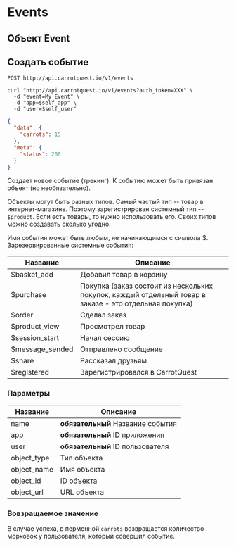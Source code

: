 # Events
## Объект Event




## Создать событие
```
POST http://api.carrotquest.io/v1/events
```

```shell
curl "http://api.carrotquest.io/v1/events?auth_token=XXX" \
  -d "event=My Event" \
  -d "app=$self_app" \
  -d "user=$self_user"
```

```json
{
  "data": {
  	"carrots": 15
  },
  "meta": {
    "status": 200
  }
}
```

Создает новое событие (трекинг). К событию может быть привязан объект (но необязательно). 

Объекты могут быть разных типов. Самый частый тип -- товар в интернет-магазине. Поэтому
зарегистрирован системный тип -- `$product`. Если есть товары, то нужно использовать его.
Своих типов можно создавать сколько угодно.

Имя события может быть любым, не начинающимся с символа $.
Зарезервированные системные события: 

Название | Описание
--- | ---
$basket_add | Добавил товар в корзину
$purchase | Покупка (заказ состоит из нескольких покупок, каждый отдельный товар в заказе - это отдельная покупка)
$order | Сделал заказ
$product_view | Просмотрел товар
$session_start | Начал сессию
$message_sended | Отправлено сообщение
$share | Рассказал друзьям
$registered | Зарегистрировался в CarrotQuest


### Параметры

Название | Описание
--- | ---
name | **обязательный** Название события
app | **обязательный** ID приложения
user | **обязательный** ID пользователя
object_type | Тип объекта
object_name | Имя объекта
object_id | ID объекта
object_url | URL объекта

### Вовзращаемое значение
В случае успеха, в перменной `carrots` возвращается количество морковок у пользователя,
который совершил событие.
